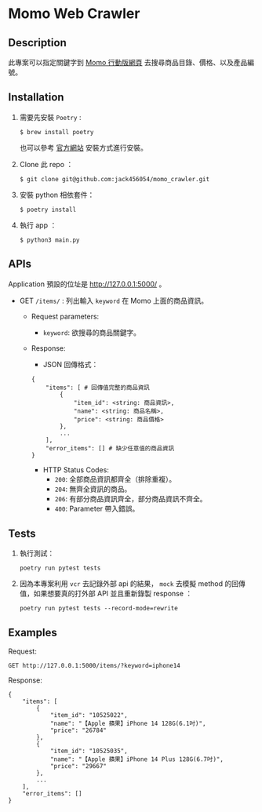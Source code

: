 # Momo Web Crawler

## Description

此專案可以指定關鍵字到 [Momo 行動版網頁](https://m.momoshop.com.tw) 去搜尋商品目錄、價格、以及產品編號。

## Installation

1. 需要先安裝 `Poetry` :

    `$ brew install poetry`

    也可以參考 [官方網站](https://python-poetry.org/docs/) 安裝方式進行安裝。

2. Clone 此 repo ：

    `$ git clone git@github.com:jack456054/momo_crawler.git`

3. 安裝 python 相依套件：

    `$ poetry install`

4. 執行 app ：

    `$ python3 main.py`

## APIs

Application 預設的位址是 http://127.0.0.1:5000/ 。

- GET `/items/` : 列出輸入 `keyword` 在 Momo 上面的商品資訊。
  
  - Request parameters:
  
    - `keyword`: 欲搜尋的商品關鍵字。

  - Response:
  
    - JSON 回傳格式：
  
    ```
    {
        "items": [ # 回傳值完整的商品資訊
            {
                "item_id": <string: 商品資訊>,
                "name": <string: 商品名稱>,
                "price": <string: 商品價格>
            },
            ...
        ],
        "error_items": [] # 缺少任意值的商品資訊
    }
    ```

    - HTTP Status Codes:
      - `200`: 全部商品資訊都齊全（排除重複）。
      - `204`: 無齊全資訊的商品。
      - `206`: 有部分商品資訊齊全，部分商品資訊不齊全。
      - `400`: Parameter 帶入錯誤。


## Tests

1. 執行測試：

    `poetry run pytest tests`

2. 因為本專案利用 `vcr` 去記錄外部 api 的結果， `mock` 去模擬 method 的回傳值，如果想要真的打外部 API 並且重新錄製 response ：
   
   `poetry run pytest tests --record-mode=rewrite`


## Examples

Request:

```
GET http://127.0.0.1:5000/items/?keyword=iphone14
```

Response: 

```
{
    "items": [
        {
            "item_id": "10525022",
            "name": "【Apple 蘋果】iPhone 14 128G(6.1吋)",
            "price": "26784"
        },
        {
            "item_id": "10525035",
            "name": "【Apple 蘋果】iPhone 14 Plus 128G(6.7吋)",
            "price": "29667"
        },
        ...
    ],
    "error_items": []
}
```
